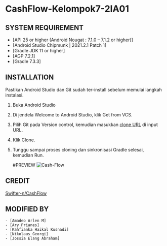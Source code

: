 # CashFlow-Kelompok7-2IA01
 
 ## SYSTEM REQUIREMENT
  - [API 25 or higher (Android Nougat : 7.1.0 – 7.1.2 or higher)]
  - [Android Studio Chipmunk | 2021.2.1 Patch 1]
  - [Gradle JDK 11 or higher]
  - [AGP 7.2.1]
  - [Gradle 7.3.3]
  
  ## INSTALLATION
Pastikan Android Studio dan Git sudah ter-install sebelum memulai langkah instalasi.
1. Buka Android Studio
2. Di jendela Welcome to Android Studio, klik Get from VCS.
3. Pilih Git pada Version control, kemudian masukkan [clone URL](https://github.com/amadeoarlen76/CashFlow-Kelompok7-2IA01.git) di input URL.
4. Klik Clone.
5. Tunggu sampai proses cloning dan sinkronisasi Gradle selesai, kemudian Run.
 
   #PREVIEW
   ![Cash-Flow](https://drive.google.com/uc?export=view&id=1Ca5ebbKKG49NizzLG4yZ2Nk_oppTUfn_)
   
## CREDIT
[Swifter-n/CashFlow](https://github.com/Swifter-n/CashFlow)

## MODIFIED BY
    - [Amadeo Arlen M]
    - [Ary Prianes]
    - [Kahfianka Haikal Kusnadi]
    - [Nikolaus Georgi]
    - [Jossia Elang Abraham]
